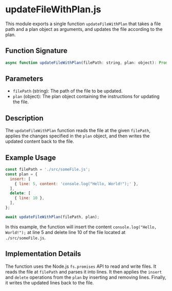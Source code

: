 # updateFileWithPlan.js

This module exports a single function `updateFileWithPlan` that takes a file path and a plan object as arguments, and updates the file according to the plan.

## Function Signature

```javascript
async function updateFileWithPlan(filePath: string, plan: object): Promise<void>
```

## Parameters

- `filePath` (string): The path of the file to be updated.
- `plan` (object): The plan object containing the instructions for updating the file.

## Description

The `updateFileWithPlan` function reads the file at the given `filePath`, applies the changes specified in the `plan` object, and then writes the updated content back to the file.

## Example Usage

```javascript
const filePath = './src/someFile.js';
const plan = {
  insert: [
    { line: 5, content: 'console.log("Hello, World!");' },
  ],
  delete: [
    { line: 10 },
  ],
};

await updateFileWithPlan(filePath, plan);
```

In this example, the function will insert the content `console.log("Hello, World!");` at line 5 and delete line 10 of the file located at `./src/someFile.js`.

## Implementation Details

The function uses the Node.js `fs.promises` API to read and write files. It reads the file at `filePath` and parses it into lines. It then applies the `insert` and `delete` operations from the `plan` by inserting and removing lines. Finally, it writes the updated lines back to the file.